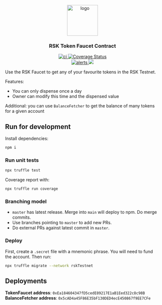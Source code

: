 <p align="middle">
    <img src="https://www.rsk.co/img/rsk_logo.svg" alt="logo" height="100" >
</p>
<h3 align="middle">RSK Token Faucet Contract</h3>
<p align="middle">
    <a href="https://github.com/rsksmart/rsk-token-faucet-contract/actions/workflows/ci.yml" alt="ci">
        <img src="https://github.com/rsksmart/rsk-token-faucet-contract/actions/workflows/ci.yml/badge.svg" alt="ci" />
    </a>
    <a href='https://coveralls.io/github/rsksmart/rsk-token-faucet-contract?branch=master'>
        <img src='https://coveralls.io/repos/github/rsksmart/rsk-token-faucet-contract/badge.svg?branch=master' alt='Coverage Status' />
    </a>
    <br />
    <a href="https://lgtm.com/projects/g/rsksmart/rsk-token-faucet-contract/alerts/">
        <img src="https://img.shields.io/lgtm/alerts/github/rsksmart/rsk-token-faucet-contract" alt="alerts">
    </a>
    <a href="https://lgtm.com/projects/g/rsksmart/rsk-token-faucet-contract/context:javascript">
        <img src="https://img.shields.io/lgtm/grade/javascript/github/rsksmart/rsk-token-faucet-contract">
    </a>
</p>

Use the RSK Faucet to get any of your favourite tokens in the RSK Testnet.

Features:
- You can only dispense once a day
- Owner can modify this time and the dispensed value

Additional: you can use `BalanceFetcher` to get the balance of many tokens for a given account

## Run for development

Install dependencies:

```sh
npm i
```

### Run unit tests

```sh
npx truffle test
```

Coverage report with:

```sh
npx truffle run coverage
```


### Branching model

- `master` has latest release. Merge into `main` will deploy to npm. Do merge commits.
- Use branches pointing to `master` to add new PRs.
- Do external PRs against latest commit in `master`.

### Deploy

First, create a `.secret` file with a mnemonic phrase. You will need to fund the account. Then run:

```sh
npx truffle migrate --network rskTestnet
```

## Deployments

**TokenFaucet address**: `0xEa184604347fD5cedE89217E1aB1Eed322c8c98B`
**BalanceFetcher address**: `0x5cAD4a45F86E35bF130DED4ecE450867f9EE7CFe`

